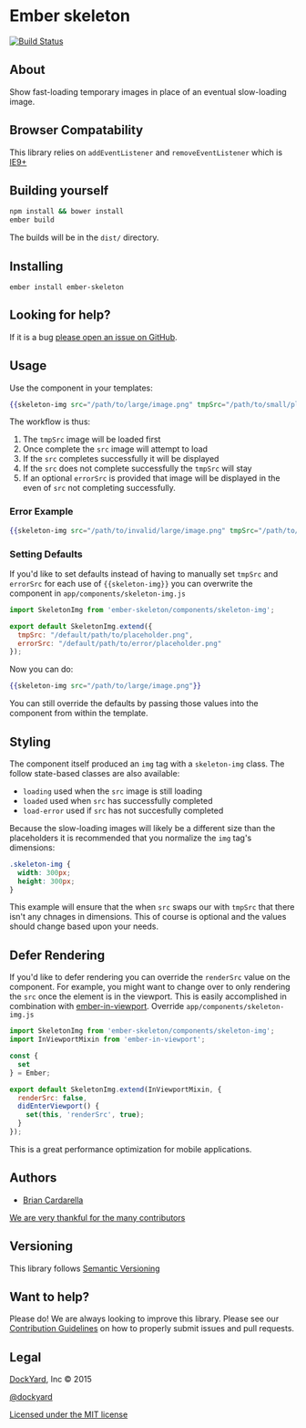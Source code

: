 # Ember skeleton #

[![Build Status](https://secure.travis-ci.org/dockyard/ember-skeleton.svg?branch=master)](http://travis-ci.org/dockyard/ember-skeleton)

## About ##

Show fast-loading temporary images in place of an eventual slow-loading
image.

## Browser Compatability ##

This library relies on `addEventListener` and `removeEventListener`
which is
[IE9+](https://developer.mozilla.org/en-US/docs/Web/API/EventTarget/addEventListener#Browser_compatibility)

## Building yourself ##

```bash
npm install && bower install
ember build
```

The builds will be in the `dist/` directory.

## Installing ##

`ember install ember-skeleton`

## Looking for help? ##

If it is a bug [please open an issue on GitHub](https://github.com/dockyard/ember-skeleton/issues).

## Usage ##

Use the component in your templates:

```hbs
{{skeleton-img src="/path/to/large/image.png" tmpSrc="/path/to/small/placeholder.png"}}
```

The workflow is thus:

1. The `tmpSrc` image will be loaded first
2. Once complete the `src` image will attempt to load
3. If the `src` completes successfully it will be displayed
4. If the `src` does not complete successfully the `tmpSrc` will stay
5. If an optional `errorSrc` is provided that image will be displayed in
   the even of `src` not completing successfully.

### Error Example ###

```hbs
{{skeleton-img src="/path/to/invalid/large/image.png" tmpSrc="/path/to/small/placeholder.png" errorSrc="/path/to/error/placeholder.png"}}
```

### Setting Defaults ###

If you'd like to set defaults instead of having to manually set `tmpSrc`
and `errorSrc` for each use of `{{skeleton-img}}` you can overwrite the
component in `app/components/skeleton-img.js`

```javascript
import SkeletonImg from 'ember-skeleton/components/skeleton-img';

export default SkeletonImg.extend({
  tmpSrc: "/default/path/to/placeholder.png",
  errorSrc: "/default/path/to/error/placeholder.png"
});
```

Now you can do:

```hbs
{{skeleton-img src="/path/to/large/image.png"}}
```

You can still override the defaults by passing those values into the
component from within the template.

## Styling ##

The component itself produced an `img` tag with a `skeleton-img` class.
The follow state-based classes are also available:

* `loading` used when the `src` image is still loading
* `loaded` used when `src` has successfully completed
* `load-error` used if `src` has not succesfully completed

Because the slow-loading images will likely be a different size than the
placeholders it is recommended that you normalize the `img` tag's
dimensions:

```css
.skeleton-img {
  width: 300px;
  height: 300px;
}
```

This example will ensure that the when `src` swaps our with `tmpSrc`
that there isn't any chnages in dimensions. This of course is optional
and the values should change based upon your needs.

## Defer Rendering ##

If you'd like to defer rendering you can override the `renderSrc` value
on the component. For example, you might want to change over to only
rendering the `src` once the element is in the viewport. This is easily
accomplished in combination with
[ember-in-viewport](https://github.com/dockyard/ember-in-viewport).
Override `app/components/skeleton-img.js`

```javascript
import SkeletonImg from 'ember-skeleton/components/skeleton-img';
import InViewportMixin from 'ember-in-viewport';

const {
  set
} = Ember;

export default SkeletonImg.extend(InViewportMixin, {
  renderSrc: false,
  didEnterViewport() {
    set(this, 'renderSrc', true);
  }
});
```

This is a great performance optimization for mobile applications.

## Authors ##

* [Brian Cardarella](http://twitter.com/bcardarella)

[We are very thankful for the many contributors](https://github.com/dockyard/ember-skeleton/graphs/contributors)

## Versioning ##

This library follows [Semantic Versioning](http://semver.org)

## Want to help? ##

Please do! We are always looking to improve this library. Please see our
[Contribution Guidelines](https://github.com/dockyard/ember-skeleton/blob/master/CONTRIBUTING.md)
on how to properly submit issues and pull requests.

## Legal ##

[DockYard](http://dockyard.com), Inc &copy; 2015

[@dockyard](http://twitter.com/dockyard)

[Licensed under the MIT license](http://www.opensource.org/licenses/mit-license.php)
